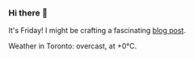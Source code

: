 ### Hi there :wave:

It's Friday! I might be crafting a fascinating [blog post](https://www.benjaminwuethrich.dev).

Weather in Toronto: overcast, at +0°C.
